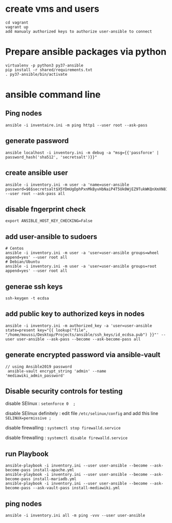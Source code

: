 
# create vms and users

```aidl
cd vagrant
vagrant up
add manualy authorized keys to authorize user-ansible to connect
```


# Prepare ansible packages via python 

```aidl
virtualenv -p python3 py37-ansible
pip install -r shared/requirements.txt
. py37-ansible/bin/activate
```
# ansible command line
## Ping nodes
```aidl
ansible -i inventaire.ini -m ping http1 --user root --ask-pass
```

## generate password
```aidl
ansible localhost -i inventory.ini -m debug -a "msg={{'passforce' | password_hash('sha512', 'secretsalt')}}"
```

## create ansible user
```aidl
ansible -i inventory.ini -m user -a 'name=user-ansible password=$6$secretsalt$X5YDmUgDphPxnMkByvHbNaiP4T5Uk0WjEZ9TukWKQnXmXN81jG3DcGZnNJiSz9ltgPhplH92HOR/RqgmyS.zN1' --user root --ask-pass all
```

## disable fngerprint check
```aidl
export ANSIBLE_HOST_KEY_CHECKING=False
```
## add user-ansible to sudoers
```aidl
# Centos
ansible -i inventory.ini -m user -a 'user=user-ansible groups=wheel append=yes' --user root all
# Debian/Ubuntu
ansible -i inventory.ini -m user -a 'user=user-ansible groups=root append=yes' --user root all
```

## generae ssh keys
```aidl
ssh-keygen -t ecdsa
```

## add public key to authorized keys in nodes
```aidl
ansible -i inventory.ini -m authorized_key -a 'user=user-ansible state=present key="{{ lookup("file", "/home/moussi/Desktop/Projects/ansible/ssh_keys/id_ecdsa.pub") }}"' --user user-ansible --ask-pass --become --ask-become-pass all
```

## generate encrypted password via ansible-vault
```aidl
// using Ansible2019 password
 ansible-vault encrypt_string 'admin' --name 'mediawiki_admin_password'
```

## Disable security controls for testing

disable  SElinux :  ```setenforce 0  ;```  

disable  SElinux definitely : edit file  ```/etc/selinux/config```  and add this line ```SELINUX=permissive ;```  

disable firewalling : ```systemctl stop firewalld.service```  

disable firewalling : ```systemctl disable firewalld.service```

## run  Playbook
```aidl
ansible-playbook -i inventory.ini --user user-ansible --become --ask-become-pass install-apache.yml 
ansible-playbook -i inventory.ini --user user-ansible --become --ask-become-pass install-mariadb.yml
ansible-playbook -i inventory.ini --user user-ansible --become --ask-become-pass --ask-vault-pass install-mediawiki.yml
```

## ping nodes
```aidl
ansible -i inventory.ini all -m ping -vvv --user user-ansible
```